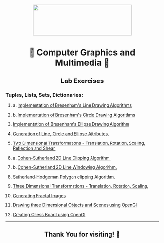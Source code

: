 <br/>
<div align="center"><img align="center" src="https://th.bing.com/th/id/OIP.Itsjeid_cMhpgwYShT7PSAHaEK" height="100" width="325" /></div>
<h1 align="center">🚀 Computer Graphics and Multimedia 📖</h1>

<h2 align="center"> Lab Exercises </h2>

### Tuples, Lists, Sets, Dictionaries:

1. a. [Implementation of Bresenham's Line Drawing Algorithms](./1%20a.c)

1. b. [Implementation of Bresenham's Circle Drawing Algorithms](./1%20b.c)

2. [Implementation of Bresenham's Ellipse Drawing Algorithm](./2.c)

3. [Generation of Line, Circle and Ellipse Attributes.](./3.c)

4. [Two Dimensional Transformations - Translation, Rotation, Scaling, Reflection and Shear.](./4.c)

5. a. [Cohen-Sutherland 2D Line Clipping Algorithm.](./5%20a.c)

5. b. [Cohen-Sutherland 2D Line Windowing Algorithm.](./5%20b.c)

6. [Sutherland-Hodgeman Polygon clipping Algorithm.](./6.c)

7. [Three Dimensional Transformations - Translation, Rotation, Scaling.](./7.c)

8. [Generating Fractal Images](./8.c)

9. [Drawing three Dimensional Objects and Scenes using OpenGl](./9.c)

10. [Creating Chess Board using OpenGl](./10.c)


***
<div align="center" ><h2>Thank You for visiting! 🙏</h2></div>
